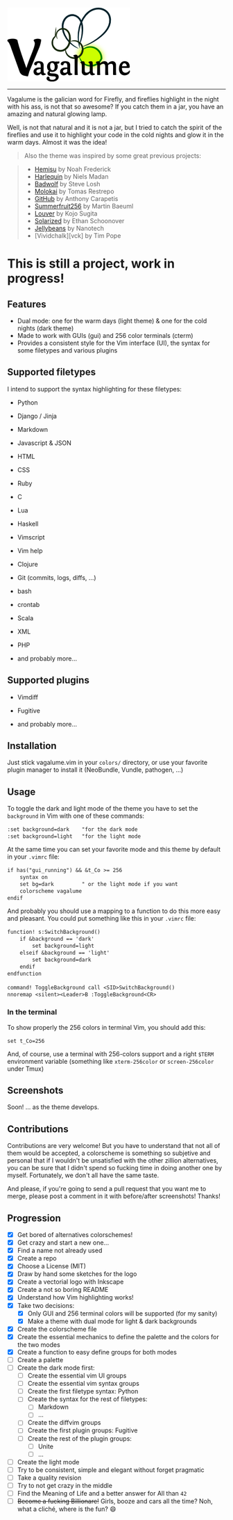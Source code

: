 ![logo](./logo/logo.png "logo")

- - - - -

Vagalume is the galician word for Firefly, and fireflies highlight in the
night with his ass, is not that so awesome? If you catch them in a jar, you have
an amazing and natural glowing lamp.

Well, is not that natural and it is not a jar, but I tried to catch the spirit of
the fireflies and use it to highlight your code in the cold nights and glow it
in the warm days. Almost it was the idea!

> Also the theme was inspired by some great previous projects:

> - [Hemisu][hms] by Noah Frederick
> - [Harlequin][hlq] by Niels Madan
> - [Badwolf][bwf] by Steve Losh
> - [Molokai][mki] by Tomas Restrepo
> - [GitHub][ghb] by Anthony Carapetis
> - [Summerfruit256][sft] by Martin Baeuml
> - [Louver][lvr] by Kojo Sugita
> - [Solarized][slr] by Ethan Schoonover
> - [Jellybeans][jlb] by Nanotech
> - [Vividchalk][vck] by Tim Pope

  [hms]: https://github.com/noahfrederick/Hemisu
  [hlq]: https://github.com/nielsmadan/harlequin
  [bwf]: https://github.com/sjl/badwolf
  [mki]: https://github.com/tomasr/molokai
  [ghb]: http://www.vim.org/scripts/script.php?script_id=2855
  [sft]: http://www.vim.org/scripts/script.php?script_id=2577
  [lvr]: http://www.vim.org/scripts/script.php?script_id=2360
  [slr]: https://github.com/altercation/vim-colors-solarized
  [jlb]: https://github.com/nanotech/jellybeans.vim
  [vkc]: https://github.com/tpope/vim-vividchalk

# This is still a project, work in progress!

## Features

- Dual mode: one for the warm days (light theme) & one for the cold nights (dark theme)
- Made to work with GUIs (gui) and 256 color terminals (cterm)
- Provides a consistent style for the Vim interface (UI), the syntax for some
  filetypes and various plugins

## Supported filetypes

I intend to support the syntax highlighting for these filetypes:

- Python
- Django / Jinja
- Markdown
- Javascript & JSON
- HTML
- CSS
- Ruby
- C
- Lua
- Haskell
- Vimscript
- Vim help
- Clojure
- Git (commits, logs, diffs, ...)
- bash
- crontab
- Scala
- XML
- PHP

- and probably more...

## Supported plugins

- Vimdiff
- Fugitive

- and probably more...

## Installation

Just stick vagalume.vim in your `colors/` directory, or use your favorite plugin
manager to install it (NeoBundle, Vundle, pathogen, ...)

## Usage

To toggle the dark and light mode of the theme you have to set the `background`
in Vim with one of these commands:

```VimL
:set background=dark    "for the dark mode
:set background=light   "for the light mode
```

At the same time you can set your favorite mode and this theme by default in
your `.vimrc` file:

```VimL
if has("gui_running") && &t_Co >= 256
    syntax on
    set bg=dark         " or the light mode if you want
    colorscheme vagalume
endif
```

And probably you should use a mapping to a function to do this more easy and
pleasant. You could put something like this in your `.vimrc` file:


```VimL
function! s:SwitchBackground()
    if &background == 'dark'
        set background=light
    elseif &background == 'light'
        set background=dark
    endif
endfunction

command! ToggleBackground call <SID>SwitchBackground()
nnoremap <silent><Leader>B :ToggleBackground<CR>
```

### In the terminal

To show properly the 256 colors in terminal Vim, you should add this:

```VimL
set t_Co=256
```

And, of course, use a terminal with 256-colors support and a right `$TERM`
environment variable (something like `xterm-256color` or `screen-256color` under
Tmux)


## Screenshots

Soon! ... as the theme develops.

## Contributions

Contributions are very welcome! But you have to understand that not all of them
would be accepted, a colorscheme is something so subjetive and personal that if
I wouldn't be unsatisfied with the other zillion alternatives, you can be sure
that I didn't spend so fucking time in doing another one by myself. Fortunately,
we don't all have the same taste.

And please, if you're going to send a pull request that you want me to merge,
please post a comment in it with before/after screenshots! Thanks!

## Progression

- [x] Get bored of alternatives colorschemes!
- [x] Get crazy and start a new one...
- [x] Find a name not already used
- [x] Create a repo
- [x] Choose a License (MIT)
- [x] Draw by hand some sketches for the logo
- [x] Create a vectorial logo with Inkscape
- [x] Create a not so boring README
- [x] Understand how Vim highlighting works!
- [x] Take two decisions: 
  - [x] Only GUI and 256 terminal colors will be supported (for my sanity)
  - [x] Make a theme with dual mode for light & dark backgrounds
- [x] Create the colorscheme file
- [x] Create the essential mechanics to define the palette and the colors for
  the two modes
- [x] Create a function to easy define groups for both modes
- [ ] Create a palette
- [ ] Create the dark mode first:
    - [ ] Create the essential vim UI groups
    - [ ] Create the essential vim syntax groups
    - [ ] Create the first filetype syntax: Python
    - [ ] Create the syntax for the rest of filetypes:
      - [ ] Markdown
      - [ ] ...
    - [ ] Create the diffvim groups
    - [ ] Create the first plugin groups: Fugitive
    - [ ] Create the rest of the plugin groups:
        - [ ] Unite 
        - [ ] ... 
- [ ] Create the light mode 
- [ ] Try to be consistent, simple and elegant without forget pragmatic
- [ ] Take a quality revision
- [ ] Try to not get crazy in the middle
- [ ] Find the Meaning of Life and a better answer for All than `42` 
- [ ] <del>Become a fucking Billionare!</del> Girls, booze and cars all
  the time? Noh, what a cliché, where is the fun? :smile:
